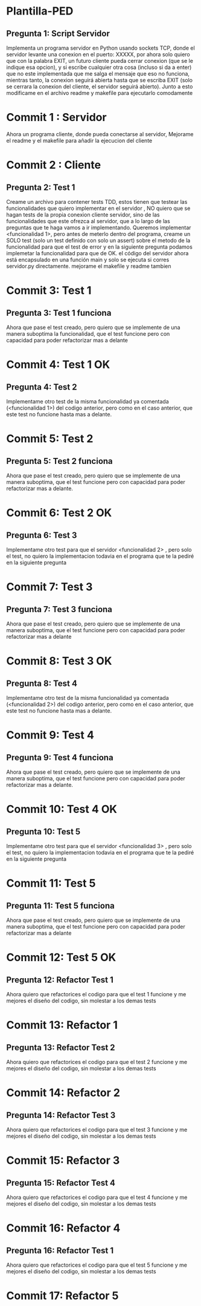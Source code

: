 # Plantilla-PED

## Pregunta 1: Script Servidor
Implementa un programa servidor en Python usando sockets TCP, donde el servidor levante una conexion en el puerto: XXXXX,  por ahora solo quiero que con la palabra EXIT, un futuro cliente pueda cerrar conexion (que se le indique esa opcion), y si escribe cualquier otra cosa (incluso si da a enter) que no este implementada que me salga el mensaje que eso no funciona, mientras tanto, la conexion seguirá abierta hasta que se escriba EXIT (solo se cerrara la conexion del cliente, el servidor seguirá abierto).  Junto a esto modificame en el archivo readme y makefile para ejecutarlo comodamente 
# Commit 1 : Servidor
Ahora un programa cliente, donde pueda conectarse al servidor, Mejorame el readme y el makefile para añadir la ejecucion del cliente

# Commit 2 : Cliente

## Pregunta 2: Test 1
Creame un archivo para contener tests TDD, estos tienen que testear las funcionalidades que quiero implementar en el servidor , NO quiero que se hagan tests de la propia conexion cliente servidor, sino de las funcionalidades que este ofrezca al servidor, que a lo largo de las preguntas que te haga vamos a ir implementando. Queremos implementar <funcionalidad 1>, pero antes de meterlo dentro del programa, creame un SOLO test (solo un test definido con solo un assert) sobre el metodo de la funcionalidad para que el test de error y en la siguiente pregunta podamos implemetar la funcionalidad para que de OK. el código del servidor ahora está encapsulado en una función main y solo se ejecuta si corres servidor.py directamente. mejorame el makefile y readme tambien

# Commit 3: Test 1 

## Pregunta 3: Test 1 funciona
Ahora que pase el test creado, pero quiero que se implemente de una manera suboptima la funcionalidad, que el test funcione pero con capacidad para poder refactorizar mas a delante

# Commit 4: Test 1 OK

## Pregunta 4: Test 2 
Implementame otro test de la misma funcionalidad ya comentada (<funcionalidad 1>) del codigo anterior, pero como en el caso anterior, que este test no funcione hasta mas a delante.

# Commit 5: Test 2

## Pregunta 5: Test 2 funciona
Ahora que pase el test creado, pero quiero que se implemente de una manera suboptima, que el test funcione pero con capacidad para poder refactorizar mas a delante.

# Commit 6: Test 2 OK

## Pregunta 6: Test 3 
Implementame otro test para que el servidor <funcionalidad 2> , pero solo el test, no quiero la implementacion todavia en el programa que te la pediré en la siguiente pregunta

# Commit 7: Test 3

## Pregunta 7: Test 3 funciona
Ahora que pase el test creado, pero quiero que se implemente de una manera suboptima, que el test funcione pero con capacidad para poder refactorizar mas a delante

# Commit 8: Test 3 OK

## Pregunta 8: Test 4
Implementame otro test de la misma funcionalidad ya comentada (<funcionalidad 2>) del codigo anterior, pero como en el caso anterior, que este test no funcione hasta mas a delante.

# Commit 9: Test 4

## Pregunta 9: Test 4 funciona
Ahora que pase el test creado, pero quiero que se implemente de una manera suboptima, que el test funcione pero con capacidad para poder refactorizar mas a delante.

# Commit 10: Test 4 OK

## Pregunta 10: Test 5
Implementame otro test para que el servidor <funcionalidad 3> , pero solo el test, no quiero la implementacion todavia en el programa que te la pediré en la siguiente pregunta

# Commit 11: Test 5

## Pregunta 11: Test 5 funciona
Ahora que pase el test creado, pero quiero que se implemente de una manera suboptima, que el test funcione pero con capacidad para poder refactorizar mas a delante

# Commit 12: Test 5 OK

## Pregunta 12: Refactor Test 1
Ahora quiero que refactorices el codigo para que el test 1 funcione y me mejores el diseño del codigo, sin molestar a los demas tests

# Commit 13: Refactor 1

## Pregunta 13: Refactor Test 2
Ahora quiero que refactorices el codigo para que el test 2 funcione y me mejores el diseño del codigo, sin molestar a los demas tests

# Commit 14: Refactor 2

## Pregunta 14: Refactor Test 3
Ahora quiero que refactorices el codigo para que el test 3 funcione y me mejores el diseño del codigo, sin molestar a los demas tests

# Commit 15: Refactor 3

## Pregunta 15: Refactor Test 4
Ahora quiero que refactorices el codigo para que el test 4 funcione y me mejores el diseño del codigo, sin molestar a los demas tests

# Commit 16: Refactor 4

## Pregunta 16: Refactor Test 1
Ahora quiero que refactorices el codigo para que el test 5 funcione y me mejores el diseño del codigo, sin molestar a los demas tests

# Commit 17: Refactor 5







